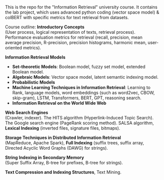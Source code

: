 This is the repo for the "Information Retrieval" university course.
It contains the lab project, which uses advanced python coding (vector space model) & colBERT with specific metrics for text retrieval from datasets.

Course outline:
**Introductory Concepts**  
(User process, logical representation of texts, retrieval process). Performance evaluation metrics for retrieval (recall, precision, mean average precision, R-precision, precision histograms, harmonic mean, user-oriented metrics). 

**Information Retrieval Models**  
- **Set-theoretic Models**: Boolean model, fuzzy set model, extended Boolean model.
- **Algebraic Models**: Vector space model, latent semantic indexing model.
- **Probabilistic Models**
- **Machine Learning Techniques in Information Retrieval**: Learning to Rank, language models, word embeddings (such as word2vec, CBOW, skip-gram), LSTM, Transformers, BERT, GPT, reasoning search.
- **Information Retrieval on the World Wide Web**

**Web Search Engines**  
(Crawler, indexer). The HITS algorithm (Hyperlink-Induced Topic Search). The Google search engine (PageRank scoring method). SALSA algorithm, **Lexical Indexing** (inverted files, signature files, bitmaps).

**Storage Techniques in Distributed Information Retrieval**  
(MapReduce, Apache Spark), **Full Indexing** (suffix trees, suffix array, Directed Acyclic Word Graphs (DAWG) for strings).

**String Indexing in Secondary Memory**  
(Super Suffix Array, B-tree for prefixes, B-tree for strings).

**Text Compression and Indexing Structures**, Text Mining.
